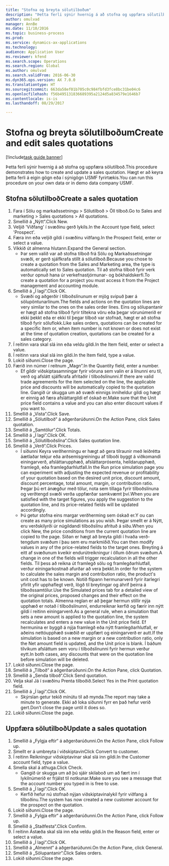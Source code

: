 ```yaml
--- 
title: "Stofna og breyta sölutilboðum"
description: "Þetta ferli sýnir hvernig á að stofna og uppfæra sölutilboð."
author: omulvad
manager: AnnBe
ms.date: 11/10/2016
ms.topic: business-process
ms.prod: 
ms.service: dynamics-ax-applications
ms.technology: 
audience: Application User
ms.reviewer: kfend
ms.search.scope: Operations
ms.search.region: Global
ms.author: omulvad
ms.search.validFrom: 2016-06-30
ms.dyn365.ops.version: AX 7.0.0
ms.translationtype: HT
ms.sourcegitcommit: 663da58ef01b705c0c984fbfd3fce8bc31be04c6
ms.openlocfilehash: f56b495131836689395a2124d5a834579e1646b7
ms.contentlocale: is-is
ms.lasthandoff: 08/29/2017

---
```

# <a name="create-and-edit-sales-quotations"></a><span data-ttu-id="4c1a7-103">Stofna og breyta sölutilboðum</span><span class="sxs-lookup"><span data-stu-id="4c1a7-103">Create and edit sales quotations</span></span>

[!include[task guide banner](../../includes/task-guide-banner.md)]

<span data-ttu-id="4c1a7-104">Þetta ferli sýnir hvernig á að stofna og uppfæra sölutilboð.</span><span class="sxs-lookup"><span data-stu-id="4c1a7-104">This procedure demonstrates how to create and update a sales quotation.</span></span> <span data-ttu-id="4c1a7-105">Hægt er að keyra þetta ferli á eigin gögn eða í sýnigögn USMF fyrirtækis.</span><span class="sxs-lookup"><span data-stu-id="4c1a7-105">You can run this procedure on your own data or in demo data company USMF.</span></span>


## <a name="create-a-sales-quotation"></a><span data-ttu-id="4c1a7-106">Stofna sölutilboð</span><span class="sxs-lookup"><span data-stu-id="4c1a7-106">Create a sales quotation</span></span>
1. <span data-ttu-id="4c1a7-107">Fara í Sölu og markaðssetningu > Sölutilboð > Öll tilboð.</span><span class="sxs-lookup"><span data-stu-id="4c1a7-107">Go to Sales and marketing > Sales quotations > All quotations.</span></span>
2. <span data-ttu-id="4c1a7-108">Smellið á „Nýtt“.</span><span class="sxs-lookup"><span data-stu-id="4c1a7-108">Click New.</span></span>
3. <span data-ttu-id="4c1a7-109">Veljið 'Viðfang' í svæðinu gerð lykils.</span><span class="sxs-lookup"><span data-stu-id="4c1a7-109">In the Account type field, select 'Prospect'.</span></span>
4. <span data-ttu-id="4c1a7-110">Færa inn eða veljið gildi í svæðinu viðfang.</span><span class="sxs-lookup"><span data-stu-id="4c1a7-110">In the Prospect field, enter or select a value.</span></span>
5. <span data-ttu-id="4c1a7-111">Víkkið út almenna hlutann.</span><span class="sxs-lookup"><span data-stu-id="4c1a7-111">Expand the General section.</span></span>
    * <span data-ttu-id="4c1a7-112">Þar sem valið var að stofna tilboð frá Sölu og Markaðssetningar svæði, er gerð sjálfkrafa stillt á sölutilboð.</span><span class="sxs-lookup"><span data-stu-id="4c1a7-112">Because you chose to create a quotation from the Sales and Marketing area, the type is automatically set to Sales quotation.</span></span> <span data-ttu-id="4c1a7-113">Til að stofna tilboð fyrir verk verður opnuð hana úr verkefnastjórnunar- og bókhaldskerfi.</span><span class="sxs-lookup"><span data-stu-id="4c1a7-113">To create a quotation for a project you must access it from the Project management and accounting module.</span></span>   
6. <span data-ttu-id="4c1a7-114">Smellið á „Í lagi“.</span><span class="sxs-lookup"><span data-stu-id="4c1a7-114">Click OK.</span></span>
    * <span data-ttu-id="4c1a7-115">Svæði og aðgerðir í tilboðslínunum er mjög svipuð þær á sölupöntunarlínum.</span><span class="sxs-lookup"><span data-stu-id="4c1a7-115">The fields and actions on the quotation lines are very similar to the ones on the sales order lines.</span></span>   <span data-ttu-id="4c1a7-116">Eins og sölupantanir er hægt að stofna tilboð fyrir tiltekna vöru eða þegar vörunúmerið er ekki þekkt eða er ekki til þegar tilboð var stofnað, hægt er að stofna tilboð fyrir söluflokk.</span><span class="sxs-lookup"><span data-stu-id="4c1a7-116">Like sales orders, quotations can be created for a specific item or, when item number is not known or does not exist at the time of quotation creation, quotations can be created for a sales category.</span></span>  
7. <span data-ttu-id="4c1a7-117">Í reitinn vara skal slá inn eða veldu gildi.</span><span class="sxs-lookup"><span data-stu-id="4c1a7-117">In the Item field, enter or select a value.</span></span>
8. <span data-ttu-id="4c1a7-118">Í reitinn vara skal slá inn gildi.</span><span class="sxs-lookup"><span data-stu-id="4c1a7-118">In the Item field, type a value.</span></span>
9. <span data-ttu-id="4c1a7-119">Lokið síðunni.</span><span class="sxs-lookup"><span data-stu-id="4c1a7-119">Close the page.</span></span>
10. <span data-ttu-id="4c1a7-120">Færið inn númer í reitnum „Magn“.</span><span class="sxs-lookup"><span data-stu-id="4c1a7-120">In the Quantity field, enter a number.</span></span>
    * <span data-ttu-id="4c1a7-121">Ef gildir viðskiptasamningar fyrir vöruna sem valin er á línunni eru til, verð og afslátt sjálfkrafa afritaðir í tilboðslínunni.</span><span class="sxs-lookup"><span data-stu-id="4c1a7-121">If there are valid trade agreements for the item selected on the line, the applicable price and discounts will be automatically copied to the quotation line.</span></span> <span data-ttu-id="4c1a7-122">Gangið úr skugga um að svæði einnigs inniheldur gildi og hægt er einnig að færa afsláttargildi ef óskað er.</span><span class="sxs-lookup"><span data-stu-id="4c1a7-122">Make sure that the Unit price field contains a value and you can also enter discount values if you want to.</span></span>  
11. <span data-ttu-id="4c1a7-123">Smellið á „Vista“.</span><span class="sxs-lookup"><span data-stu-id="4c1a7-123">Click Save.</span></span>
12. <span data-ttu-id="4c1a7-124">Smellið á „Sölutilboð“ á aðgerðarúðunni.</span><span class="sxs-lookup"><span data-stu-id="4c1a7-124">On the Action Pane, click Sales quotation.</span></span>
13. <span data-ttu-id="4c1a7-125">Smellið á „Samtölur“.</span><span class="sxs-lookup"><span data-stu-id="4c1a7-125">Click Totals.</span></span>
14. <span data-ttu-id="4c1a7-126">Smellið á „Í lagi“.</span><span class="sxs-lookup"><span data-stu-id="4c1a7-126">Click OK.</span></span>
15. <span data-ttu-id="4c1a7-127">Smellið á „Sölutilboðslína“.</span><span class="sxs-lookup"><span data-stu-id="4c1a7-127">Click Sales quotation line.</span></span>
16. <span data-ttu-id="4c1a7-128">Smellið á „Verð“.</span><span class="sxs-lookup"><span data-stu-id="4c1a7-128">Click Prices.</span></span>
    * <span data-ttu-id="4c1a7-129">Í síðunni Keyra verðhermingu er hægt að gera tilraunir með leiðrétta áætlaðar tekjur eða arðsemisgreiningu af tilboði byggt á viðkomandi einingarverð, afsláttarupphæð, afsláttarprósenta, heildarupphæð, framlegð, eða framlegðarhlutfall.</span><span class="sxs-lookup"><span data-stu-id="4c1a7-129">In the Run price simulation page you can experiment with adjusting the expected revenue or profitability of your quotation based on the desired unit price, discount amount, discount percentage, total amount, margin, or contribution ratio.</span></span>   <span data-ttu-id="4c1a7-130">Þegar þú ert ánægður með tölur, nota sem tillaga fyrir tilboðslínuna og verðtengd svæði verða uppfærðar samkvæmt því.</span><span class="sxs-lookup"><span data-stu-id="4c1a7-130">When you are satisfied with the target figures, you apply the suggestion to the quotation line, and its price-related fields will be updated accordingly.</span></span>  
    * <span data-ttu-id="4c1a7-131">Þú getur stofna eins margar verðherming sem óskað er.</span><span class="sxs-lookup"><span data-stu-id="4c1a7-131">Y ou can create as many price simulations as you wish.</span></span> <span data-ttu-id="4c1a7-132">Þegar smellt er á Nýtt, eru verðskilyrði úr núgildandi tilboðslínu afrituð á síðu.</span><span class="sxs-lookup"><span data-stu-id="4c1a7-132">When you click New, the price conditions from the current quotation line are copied to the page.</span></span> <span data-ttu-id="4c1a7-133">Síðan er hægt að breyta gildi í hvaða verð-tengdum svæðum í þau sem eru markmiðið.</span><span class="sxs-lookup"><span data-stu-id="4c1a7-133">You can then modify values in any of the price-related fields to the target ones.</span></span> <span data-ttu-id="4c1a7-134">Breyting á eitt af svæðunum kveikir endurútreikningur í öllum öðrum svæðum.</span><span class="sxs-lookup"><span data-stu-id="4c1a7-134">A change in one of the fields will trigger recalculation in all the other fields.</span></span> <span data-ttu-id="4c1a7-135">Til þess að reikna út framlegð sölu og framlegðarhlutfall, verður einingarkostnað afurðar að vera þekkt.</span><span class="sxs-lookup"><span data-stu-id="4c1a7-135">In order for the system to calculate the sales margin and contribution ratio, the product's unit cost has to be known.</span></span> <span data-ttu-id="4c1a7-136">Notið flipann hermunarverð fyrir ítarlegri yfirlit yfir upphaflegt verð, lögð til breytingar og áhrif þeirra á tilboðssamtölur.</span><span class="sxs-lookup"><span data-stu-id="4c1a7-136">Use the Simulated prices tab for a detailed view of the original prices, proposed changes and their effect on the quotation totals.</span></span>   <span data-ttu-id="4c1a7-137">Almenna reglan er að þegar hermun stillir nýja upphæð er notað í tilboðslínunni, endurreiknar kerfið og færir inn nýtt gildi í reitinn einingarverð.</span><span class="sxs-lookup"><span data-stu-id="4c1a7-137">As a general rule, when a simulation that sets a new amount is applied to the quotation line, the system recalculates and enters a new value in the Unit price field.</span></span> <span data-ttu-id="4c1a7-138">Ef hermunina er byggð á nýja framlegð eða nýtt framlegðarhlutfall, er aðeins nettóupphæð svæðið er uppfært og einingarverð er autt.</span><span class="sxs-lookup"><span data-stu-id="4c1a7-138">If the simulation is based on a new margin or a new contribution ratio, only the Net amount field is updated, and the Unit price is blank.</span></span> <span data-ttu-id="4c1a7-139">Í báðum tilvikum afsláttum sem voru í tilboðslínunni fyrir hermun verður eytt.</span><span class="sxs-lookup"><span data-stu-id="4c1a7-139">In both cases, any discounts that were on the quotation line before simulation will be deleted.</span></span>  
17. <span data-ttu-id="4c1a7-140">Lokið síðunni.</span><span class="sxs-lookup"><span data-stu-id="4c1a7-140">Close the page.</span></span>
18. <span data-ttu-id="4c1a7-141">Smellið á „Tilboð“ á aðgerðarúðunni.</span><span class="sxs-lookup"><span data-stu-id="4c1a7-141">On the Action Pane, click Quotation.</span></span>
19. <span data-ttu-id="4c1a7-142">Smellið á „Senda tilboð“.</span><span class="sxs-lookup"><span data-stu-id="4c1a7-142">Click Send quotation.</span></span>
20. <span data-ttu-id="4c1a7-143">Velja skal Já í svæðinu Prenta tilboðið.</span><span class="sxs-lookup"><span data-stu-id="4c1a7-143">Select Yes in the Print quotation field.</span></span>
21. <span data-ttu-id="4c1a7-144">Smellið á „Í lagi“.</span><span class="sxs-lookup"><span data-stu-id="4c1a7-144">Click OK.</span></span>
    * <span data-ttu-id="4c1a7-145">Skýrslan getur tekið mínútu til að mynda.</span><span class="sxs-lookup"><span data-stu-id="4c1a7-145">The report may take a minute to generate.</span></span> <span data-ttu-id="4c1a7-146">Ekki að loka síðunni fyrr en það hefur verið gert.</span><span class="sxs-lookup"><span data-stu-id="4c1a7-146">Don’t close the page until it does so.</span></span>  
22. <span data-ttu-id="4c1a7-147">Lokið síðunni.</span><span class="sxs-lookup"><span data-stu-id="4c1a7-147">Close the page.</span></span>

## <a name="update-a-sales-quotation"></a><span data-ttu-id="4c1a7-148">Uppfæra sölutilboð</span><span class="sxs-lookup"><span data-stu-id="4c1a7-148">Update a sales quotation</span></span>
1. <span data-ttu-id="4c1a7-149">Smellið á „Fylgja eftir“ á aðgerðarúðunni.</span><span class="sxs-lookup"><span data-stu-id="4c1a7-149">On the Action Pane, click Follow up.</span></span>
2. <span data-ttu-id="4c1a7-150">Smellt er á umbreyta í viðskiptavin</span><span class="sxs-lookup"><span data-stu-id="4c1a7-150">Click Convert to customer.</span></span>
3. <span data-ttu-id="4c1a7-151">Í reitinn Reikningur viðskiptavinar skal slá inn gildi.</span><span class="sxs-lookup"><span data-stu-id="4c1a7-151">In the Customer account field, type a value.</span></span>
4. <span data-ttu-id="4c1a7-152">Smella skal á athuga.</span><span class="sxs-lookup"><span data-stu-id="4c1a7-152">Click Check.</span></span>
    * <span data-ttu-id="4c1a7-153">Gangið úr skugga um að þú sjáir skilaboð um að fært inn í lykilnúmerið er frjálst til notkunar.</span><span class="sxs-lookup"><span data-stu-id="4c1a7-153">Make sure you see a message that the account number you typed in is free to use.</span></span>  
5. <span data-ttu-id="4c1a7-154">Smellið á „Í lagi“.</span><span class="sxs-lookup"><span data-stu-id="4c1a7-154">Click OK.</span></span>
    * <span data-ttu-id="4c1a7-155">Kerfið hefur nú stofnað nýjan viðskiptavinalykil fyrir viðfang á tilboðinu.</span><span class="sxs-lookup"><span data-stu-id="4c1a7-155">The system has now created a new customer account for the prospect on the quotation.</span></span>  
6. <span data-ttu-id="4c1a7-156">Lokið síðunni.</span><span class="sxs-lookup"><span data-stu-id="4c1a7-156">Close the page.</span></span>
7. <span data-ttu-id="4c1a7-157">Smellið á „Fylgja eftir“ á aðgerðarúðunni.</span><span class="sxs-lookup"><span data-stu-id="4c1a7-157">On the Action Pane, click Follow up.</span></span>
8. <span data-ttu-id="4c1a7-158">Smellið á „Staðfesta“.</span><span class="sxs-lookup"><span data-stu-id="4c1a7-158">Click Confirm.</span></span>
9. <span data-ttu-id="4c1a7-159">Í reitinn Ástæða skal slá inn eða veldu gildi.</span><span class="sxs-lookup"><span data-stu-id="4c1a7-159">In the Reason field, enter or select a value.</span></span>
10. <span data-ttu-id="4c1a7-160">Smellið á „Í lagi“.</span><span class="sxs-lookup"><span data-stu-id="4c1a7-160">Click OK.</span></span>
11. <span data-ttu-id="4c1a7-161">Smellið á „Almennt“ á aðgerðarúðunni.</span><span class="sxs-lookup"><span data-stu-id="4c1a7-161">On the Action Pane, click General.</span></span>
12. <span data-ttu-id="4c1a7-162">Smellið á „Sölupantanir“.</span><span class="sxs-lookup"><span data-stu-id="4c1a7-162">Click Sales orders.</span></span>
13. <span data-ttu-id="4c1a7-163">Lokið síðunni.</span><span class="sxs-lookup"><span data-stu-id="4c1a7-163">Close the page.</span></span>


